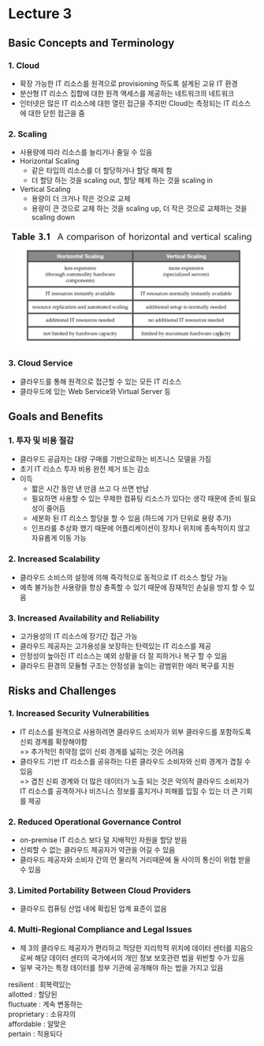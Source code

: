
# Lecture 3

## Basic Concepts and Terminology

### 1. Cloud
- 확장 가능한 IT 리소스를 원격으로 provisioning 하도록 설계된 고유 IT 환경
- 분산형 IT 리소스 집합에 대한 원격 액세스를 제공하는 네트워크의 네트워크
- 인터넷은 많은 IT 리소스에 대한 열린 접근을 주지만 Cloud는 측정되는 IT 리소스에 대한 닫힌 접근을 줌

### 2. Scaling
- 사용량에 따라 리소스를 늘리거나 줄일 수 있음
- Horizontal Scaling
  - 같은 타입의 리소스를 더 할당하거나 할당 해제 함
  - 더 할당 하는 것을 scaling out, 할당 해제 하는 것을 scaling in
- Vertical Scaling
  - 용량이 더 크거나 작은 것으로 교체
  - 용량이 큰 것으로 교체 하는 것을 scaling up, 더 작은 것으로 교체하는 것을 scaling down

![table 3.1](https://raw.githubusercontent.com/Noverish/KU-CC-2018-Fall/master/notes/images/table-3.1.png)

### 3. Cloud Service
- 클라우드를 통해 원격으로 접근할 수 있는 모든 IT 리소스
- 클라우드에 있는 Web Service와 Virtual Server 등

## Goals and Benefits

### 1. 투자 및 비용 절감
- 클라우드 공급자는 대량 구매를 기반으로하는 비즈니스 모델을 가짐
- 초기 IT 리소스 투자 비용 완전 제거 또는 감소
- 이득
  - 짧은 시간 동안 낸 만큼 쓰고 다 쓰면 반납
  - 필요하면 사용할 수 있는 무제한 컴퓨팅 리소스가 있다는 생각 때문에 준비 필요성이 줄어듬
  - 세분화 된 IT 리소스 할당을 할 수 있음 (하드에 기가 단위로 용량 추가)
  - 인프라룰 추상화 했기 때문에 어플리케이션이 장치나 위치에 종속적이지 않고 자유롭게 이동 가능

### 2. Increased Scalability
- 클라우드 소비스의 설정에 의해 즉각적으로 동적으로 IT 리소스 할당 가능
- 예측 불가능한 사용량을 항상 충족할 수 있기 때문에 잠재적인 손실을 방지 할 수 있음

### 3. Increased Availability and Reliability
- 고가용성의 IT 리소스에 장기간 접근 가능
- 클라우드 제공자는 고가용성을 보장하는 탄력있는 IT 리소스를 제공
- 안정성이 높아진 IT 리소스는 예외 상황을 더 잘 피하거나 복구 할 수 있음
- 클라우드 환경의 모듈형 구조는 안정성을 높이는 광범위한 에러 복구를 지원

## Risks and Challenges

### 1. Increased Security Vulnerabilities
- IT 리소스를 원격으로 사용하려면 클라우드 소비자가 외부 클라우드를 포함하도록 신뢰 경계를 확장해야함    
=> 추가적인 취약점 없이 신뢰 경계를 넓히는 것은 어려움
- 클라우드 기반 IT 리소스를 공유하는 다른 클라우드 소비자와 신뢰 경계가 겹칠 수 있음    
=> 겹친 신뢰 경계와 더 많은 데이터가 노출 되는 것은 악의적 클라우드 소비자가 IT 리소스를 공격하거나 비즈니스 정보를 훔치거나 피해를 입힐 수 있는 더 큰 기회를 제공

### 2. Reduced Operational Governance Control
- on-premise IT 리소스 보다 덜 지배적인 자원을 할당 받음
- 신뢰할 수 없는 클라우드 제공자가 약관을 어길 수 있음
- 클라우드 제공자와 소비자 간의 먼 물리적 거리때문에 둘 사이의 통신이 위협 받을 수 있음

### 3. Limited Portability Between Cloud Providers
- 클라우드 컴퓨팅 산업 내에 확립된 업계 표준이 없음

### 4. Multi-Regional Compliance and Legal Issues
- 제 3의 클라우드 제공자가 편리하고 적당한 지리학적 위치에 데이터 센터를 지음으로써 해당 데이터 센터의 국가에서의 개인 정보 보호관련 법을 위반할 수가 있음
- 일부 국가는 특정 데이터를 정부 기관에 공개해야 하는 법을 가지고 있음


resilient : 회복력있는    
allotted : 할당된    
fluctuate : 계속 변동하는    
proprietary : 소유자의    
affordable : 알맞은    
pertain : 적용되다    